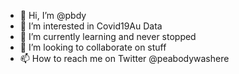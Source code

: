 - 👋 Hi, I’m @pbdy
- 👀 I’m interested in Covid19Au Data
- 🌱 I’m currently learning and never stopped
- 💞️ I’m looking to collaborate on stuff
- 📫 How to reach me on Twitter @peabodywashere

<!---
pbdy/pbdy is a ✨ special ✨ repository because its `README.md` (this file) appears on your GitHub profile.
You can click the Preview link to take a look at your changes.
--->
